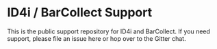 # ID4i / BarCollect Support

This is the public support repository for ID4i and BarCollect.
If you need support, please file an issue here or hop over to the Gitter chat.
